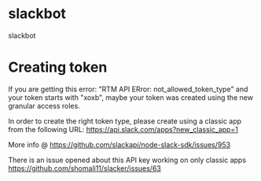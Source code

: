 # slackbot
slackbot 

# Creating token

If you are getting this error: "RTM API ERror: not_allowed_token_type" and your token starts with "xoxb", maybe your token was created using the new granular access roles.

In order to create the right token type, please create using a classic app from the following URL: https://api.slack.com/apps?new_classic_app=1

More info @ https://github.com/slackapi/node-slack-sdk/issues/953

There is an issue opened about this API key working on only classic apps https://github.com/shomali11/slacker/issues/63

